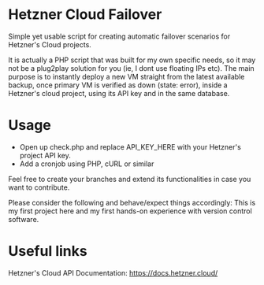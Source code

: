 # Hetzner Cloud Failover
Simple yet usable script for creating automatic failover scenarios for Hetzner's Cloud projects.

It is actually a PHP script that was built for my own specific needs, so it may not be a plug2play solution for you (ie, I dont use floating IPs etc).
The main purpose is to instantly deploy a new VM straight from the latest available backup, once primary VM is verified as down (state: error), inside a Hetzner's cloud project, using its API key and in the same database.

# Usage
- Open up check.php and replace API_KEY_HERE with your Hetzner's project API key.
- Add a cronjob using PHP, cURL or similar

Feel free to create your branches and extend its functionalities in case you want to contribute. 

Please consider the following and behave/expect things accordingly: This is my first project here and my first hands-on experience with version control software.

# Useful links
Hetzner's Cloud API Documentation: https://docs.hetzner.cloud/

